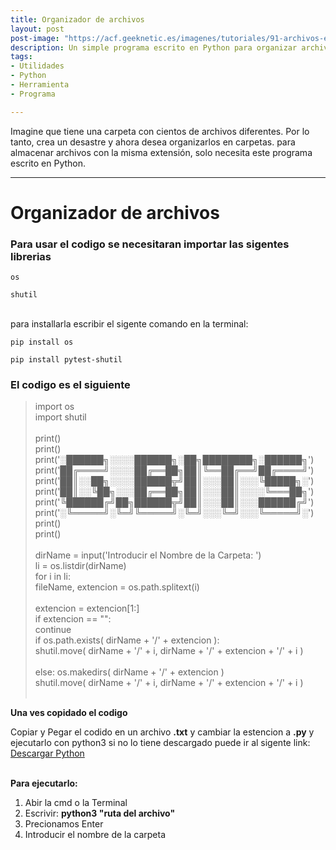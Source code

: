 ```yaml
---
title: Organizador de archivos
layout: post
post-image: "https://acf.geeknetic.es/imagenes/tutoriales/91-archivos-extensiones-programas-muestra.jpg"
description: Un simple programa escrito en Python para organizar archivos
tags:
- Utilidades
- Python
- Herramienta
- Programa

---
```


Imagine que tiene una carpeta con cientos de archivos diferentes. Por lo tanto, crea un desastre y ahora desea organizarlos en carpetas. para almacenar archivos con la misma extensión, solo necesita este programa  escrito en Python.

---

# Organizador de archivos <br>

### Para usar el codigo se necesitaran importar las sigentes librerias <br>

`os`

`shutil`
<br><br>

para installarla escribir el sigente comando en la terminal:

`pip install os`

`pip install pytest-shutil`

### El codigo es el siguiente <br>

>import os <br>
>import shutil
><br>
><br>print()
><br>print()
><br>print('░██████╗░░░░██████╗░██╗████████╗░██████╗')
><br>print('██╔════╝░░░░██╔══██╗██║╚══██╔══╝██╔════╝')
><br>print('██║░░██╗░░░░██████╦╝██║░░░██║░░░╚█████╗░')
><br>print('██║░░╚██╗░░░██╔══██╗██║░░░██║░░░░╚═══██╗')
><br>print('╚██████╔╝██╗██████╦╝██║░░░██║░░░██████╔╝')
><br>print('░╚═════╝░╚═╝╚═════╝░╚═╝░░░╚═╝░░░╚═════╝░')
><br>print()
><br>print()
><br>
><br>
>dirName = input('Introducir el Nombre de la Carpeta: ')<br>
>li = os.listdir(dirName)<br>
>for i in li:<br>
>    fileName, extencion = os.path.splitext(i)
><br>    
>    extencion = extencion[1:]<br>
>    if extencion == "":<br>
>        continue
><br>
>    if os.path.exists( dirName + '/' + extencion ):<br>
>        shutil.move( dirName + '/' + i, dirName + '/' + extencion + '/' + i )
><br>        
>    else:
>        os.makedirs( dirName + '/' + extencion )<br>
>        shutil.move( dirName + '/' + i, dirName + '/' + extencion + '/' + i )<br>
><br>

**Una ves copidado el codigo**<br>

Copiar y Pegar el codido en un archivo **.txt** y cambiar la estencion a **.py** y ejecutarlo con python3 si no lo tiene descargado puede ir al sigente link: [Descargar Python](https://www.python.org/downloads/)
<br><br>

**Para ejecutarlo:**
1. Abir la cmd o la Terminal
2. Escrivir: **python3 "ruta del archivo"**
3. Precionamos Enter
4. Introducir el nombre de la carpeta



